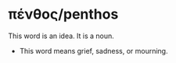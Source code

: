 # πένθος/penthos
This word is an idea. It is a noun.
* This word means grief, sadness, or mourning.
